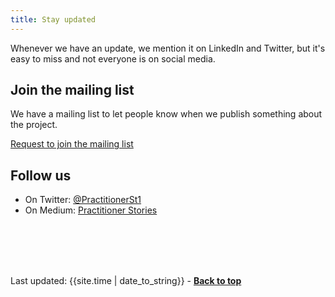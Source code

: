 ```yaml
---
title: Stay updated
---
```



Whenever we have an update, we mention it on LinkedIn and Twitter, but it's easy to miss and not everyone is on social media.


## Join the mailing list
We have a mailing list to let people know when we publish something about the project. 

<div class="item-nav">
<p><span><a href="mailto:practitionerstories@gmail.com?Subject=Join%20the%20Practitioner%20Stories%20mailing%20list">Request to join the mailing list</a></span></p>
</div>


## Follow us 

<ul>
<li>On Twitter: <a href="https://twitter.com/PractitionerSt1" target="_blank">@PractitionerSt1</a></li>
<li>On Medium: <a href="https://practitionerstories.medium.com/" target="_blank">Practitioner Stories</a></li>
</ul>



<br><br><br><br>
<div>Last updated: {{site.time | date_to_string}} - <a href="#"><strong>Back to top</strong></a></div>

